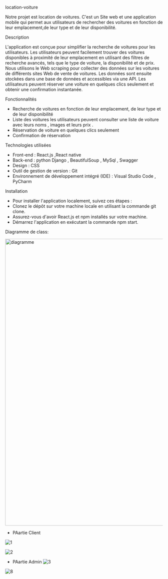 location-voiture
 
Notre projet est location de voitures. C'est un Site web et une application  mobile qui permet aux utilisateurs de rechercher des voitures 
en fonction de leur emplacement,de leur type et de leur disponibilité.


Description

L'application est conçue pour simplifier la recherche de voitures pour les utilisateurs. 
Les utilisateurs peuvent facilement trouver des voitures disponibles à proximité de leur emplacement en utilisant des filtres de recherche avancés, 
tels que le type de voiture, la disponibilité et de prix.
Nous utilisons le Web scraping pour collecter des données sur les voitures de différents sites Web de vente de voitures. 
Les données sont ensuite stockées dans une base de données et accessibles via une API.
Les utilisateurs peuvent réserver une voiture en quelques clics seulement et obtenir une confirmation instantanée.

Fonctionnalités

- Recherche de voitures en fonction de leur emplacement, de leur type et de leur disponibilité
- Liste des voitures les utilisateurs peuvent consulter une liste de voiture avec leurs noms , images et leurs prix .
- Réservation de voiture en quelques clics seulement
- Confirmation de réservation 

Technologies utilisées

- Front-end : React.js ,React native
- Back-end : python Django , BeautifulSoup , MySql , Swagger
- Design : CSS
- Outil de gestion de version : Git 
- Environnement de développement intégré (IDE) : Visual Studio Code , PyCharm

Installation

 - Pour installer l'application localement, suivez ces étapes :
- Clonez le dépôt sur votre machine locale en utilisant la commande git clone.
 - Assurez-vous d'avoir React.js et npm installés sur votre machine.
 - Démarrez l'application en exécutant la commande npm start.

Diagramme de class:


<img width="917" alt="diagramme" src="https://user-images.githubusercontent.com/109220808/236617199-3de27970-4d2c-45d2-8bae-1552db95fafa.png">

- PAartie Client

![1](https://user-images.githubusercontent.com/109220808/236634792-9b9a44a3-a45f-4db4-a472-82b9d8ccd0ba.png)

![2](https://user-images.githubusercontent.com/109220808/236634800-bea8440c-9f69-46d4-91f8-29e2eeab371f.png)

- PAartie Admin
![3](https://user-images.githubusercontent.com/109220808/236634808-f2cce46c-117c-4f76-a11b-b4e2b067b588.png)

![8](https://user-images.githubusercontent.com/109220808/236634816-1083db9a-2c09-4353-913b-da1de33c4e6b.png)




